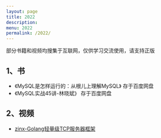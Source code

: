 ```yaml
---
layout: page
title: 2022
description: 
menu: 2022
permalink: /2022/
---
```


部分书籍和视频均搜集于互联网，仅供学习交流使用，请支持正版

## 1、书
- 《MySQL是怎样运行的：从根儿上理解MySQL》 存于百度网盘
- 《MySQL实战45讲-林晓斌》 存于百度网盘


## 2、视频

- [zinx-Golang轻量级TCP服务器框架](https://www.bilibili.com/video/av71067087)
